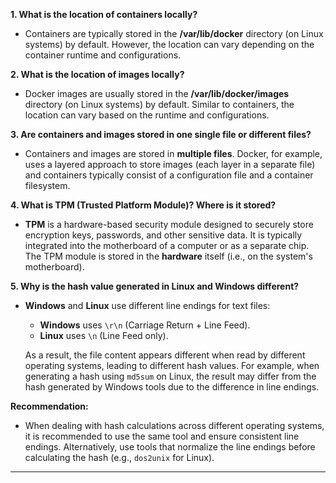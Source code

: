 **1. What is the location of containers locally?**

- Containers are typically stored in the **/var/lib/docker** directory (on Linux systems) by default. However, the location can vary depending on the container runtime and configurations.

**2. What is the location of images locally?**

- Docker images are usually stored in the **/var/lib/docker/images** directory (on Linux systems) by default. Similar to containers, the location can vary based on the runtime and configurations.

**3. Are containers and images stored in one single file or different files?**

- Containers and images are stored in **multiple files**. Docker, for example, uses a layered approach to store images (each layer in a separate file) and containers typically consist of a configuration file and a container filesystem.

**4. What is TPM (Trusted Platform Module)? Where is it stored?**

- **TPM** is a hardware-based security module designed to securely store encryption keys, passwords, and other sensitive data. It is typically integrated into the motherboard of a computer or as a separate chip. The TPM module is stored in the **hardware** itself (i.e., on the system's motherboard).

**5. Why is the hash value generated in Linux and Windows different?**

- **Windows** and **Linux** use different line endings for text files:
    
    - **Windows** uses `\r\n` (Carriage Return + Line Feed).
    - **Linux** uses `\n` (Line Feed only).
    
    As a result, the file content appears different when read by different operating systems, leading to different hash values. For example, when generating a hash using `md5sum` on Linux, the result may differ from the hash generated by Windows tools due to the difference in line endings.

**Recommendation:**

- When dealing with hash calculations across different operating systems, it is recommended to use the same tool and ensure consistent line endings. Alternatively, use tools that normalize the line endings before calculating the hash (e.g., `dos2unix` for Linux).

---